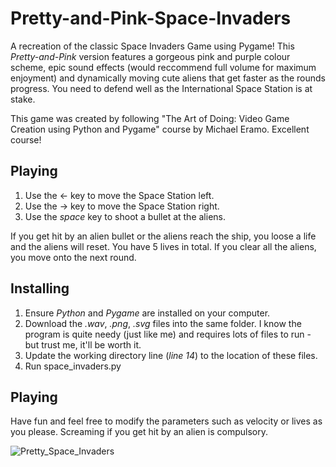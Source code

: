 # Pretty-and-Pink-Space-Invaders
A recreation of the classic Space Invaders Game using Pygame! This *Pretty-and-Pink* version features a gorgeous pink and purple colour scheme, epic sound effects (would reccommend full volume for maximum enjoyment) and dynamically moving cute aliens that get faster as the rounds progress. You need to defend well as the International Space Station is at stake. 

This game was created by following "The Art of Doing: Video Game Creation using Python and Pygame" course by Michael Eramo. Excellent course! 

## Playing ##
1. Use the &#8592; key to move the Space Station left.
2. Use the &#8594; key to move the Space Station right.
3. Use the *space* key to shoot a bullet at the aliens.

If you get hit by an alien bullet or the aliens reach the ship, you loose a life and the aliens will reset. You have 5 lives in total. If you clear all the aliens, you move onto the next round. 

## Installing ## 
1. Ensure *Python* and *Pygame* are installed on your computer.
2. Download the *.wav*, *.png*, *.svg* files  into the same folder. I know the program is quite needy (just like me) and requires lots of files to run - but trust me, it'll be worth it.
3. Update the working directory line (*line 14*) to the location of these files. 
4. Run space_invaders.py

## Playing ##
Have fun and feel free to modify the parameters such as velocity or lives as you please. Screaming if you get hit by an alien is compulsory. 

![Pretty_Space_Invaders](https://github.com/user-attachments/assets/f5328254-894d-4c72-a293-ae5f177de90a)



